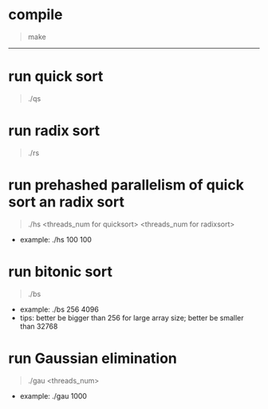 # compile
> make
---------------------------------------------------
# run quick sort
> ./qs

# run radix sort
> ./rs 

# run prehashed parallelism of quick sort an radix sort
> ./hs <threads_num for quicksort> <threads_num for radixsort>
- example: ./hs 100 100

# run bitonic sort
> ./bs <lower bound chunk size> <upper bound chunk size>
- example: ./bs 256 4096 
- tips: <lower bound chunk size> better be bigger than 256 for large array size; <upper bound chunk size> better be smaller than 32768

# run Gaussian elimination
> ./gau <threads_num> 
- example: ./gau 1000
